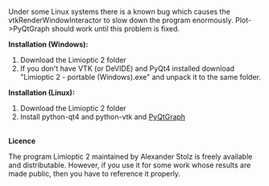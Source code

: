 Under some Linux systems there is a known bug which causes the vtkRenderWindowInteractor to slow down the program enormously. Plot->PyQtGraph should work until this problem is fixed.


<b>Installation (Windows):</b>

1. Download the Limioptic 2 folder
2. If you don't have VTK (or DeVIDE) and PyQt4 installed download "Limioptic 2 - portable (Windows).exe" and unpack it to the same folder.


<b>Installation (Linux):</b>

1. Download the Limioptic 2 folder
2. Install python-qt4 and python-vtk and <a href="http://www.pyqtgraph.org/">PyQtGraph</a>

<br>
<b>Licence</b>

The program Limioptic 2 maintained by Alexander Stolz is freely available and distributable. However, if you use it for some work whose results are made public, then you have to reference it properly.
